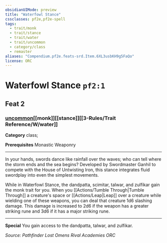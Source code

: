 ```yaml
---
obsidianUIMode: preview
title: "Waterfowl Stance"
cssclasses: pf2e,pf2e-spell
tags:
  - trait/monk
  - trait/stance
  - trait/water
  - trait/uncommon
  - category/class
  - remaster
aliases: "Compendium.pf2e.feats-srd.Item.6XL3usbKH9g5FaQo"
license: ORC
---
```

# Waterfowl Stance `pf2:1`
## Feat 2
### [uncommon](uncommon "Uncommon Rarity Trait")[[monk]][[stance]][[3-Rules/Trait Reference/W/water]]

**Category** class; 



**Prerequisites** Monastic Weaponry
* * *
In your hands, swords dance like rainfall over the waves; who can tell where the storm ends and the sea begins? Developed by Swordmaster Ganhil to compete with the House of Untwisting Iron, this stance integrates fluid swordplay into even the simplest movements.

While in Waterfowl Stance, the dandpatta, scimitar, talwar, and zulfikar gain the monk trait for you. When you [[Actions/Tumble Through|Tumble Through]] a creature's space or [[Actions/Leap|Leap]] over a creature while wielding one of these weapons, you can deal that creature 1d6 slashing damage. This damage is increased to 2d6 if the weapon has a greater striking rune and 3d6 if it has a major striking rune.

* * *

**Special** You gain access to the dandpatta, talwar, and zulfikar.

*Source: Pathfinder Lost Omens Rival Academies*
*ORC*